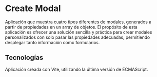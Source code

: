 # Create Modal

Aplicación que muestra cuatro tipos diferentes de modales, generados a partir de propiedades en un array de objetos.
El propósito de esta aplicación es ofrecer una solución sencilla y práctica para crear modales personalizados
con solo pasar las propiedades adecuadas, permitiendo desplegar tanto información como formularios.

## Tecnologías

Aplicación creada con Vite, utilizando la última versión de ECMAScript.

